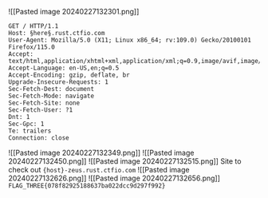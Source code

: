 ![[Pasted image 20240227132301.png]]
```http
GET / HTTP/1.1
Host: §here§.rust.ctfio.com
User-Agent: Mozilla/5.0 (X11; Linux x86_64; rv:109.0) Gecko/20100101 Firefox/115.0
Accept: text/html,application/xhtml+xml,application/xml;q=0.9,image/avif,image/webp,*/*;q=0.8
Accept-Language: en-US,en;q=0.5
Accept-Encoding: gzip, deflate, br
Upgrade-Insecure-Requests: 1
Sec-Fetch-Dest: document
Sec-Fetch-Mode: navigate
Sec-Fetch-Site: none
Sec-Fetch-User: ?1
Dnt: 1
Sec-Gpc: 1
Te: trailers
Connection: close
```
![[Pasted image 20240227132349.png]]
![[Pasted image 20240227132450.png]]
![[Pasted image 20240227132515.png]]
Site to check out `{host}-zeus.rust.ctfio.com`
![[Pasted image 20240227132626.png]]
![[Pasted image 20240227132656.png]]
`FLAG_THREE{078f82925188637ba022dcc9d297f992}`


